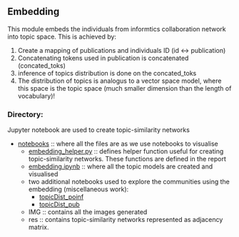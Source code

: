 ## Embedding

This module embeds the individuals from informtics collaboration network into topic space. This is achieved by:
1. Create a mapping of publications and individuals ID (id <-> publication)
2. Concatenating tokens used in publication is concatenated (concated_toks)
3. inference of topics distribution is done on the concated_toks
4. The distribution of topics is analogus to a vector space model, where this space is the topic space (much smaller dimension than the length of vocabulary)!


### Directory:
Jupyter notebook are used to create topic-similarity networks
- [notebooks](./notebooks) :: where all the files are as we use notebooks to visualise
  - [embedding_helper.py](./notebooks/embedding_helper.py) :: defines helper function useful for creating topic-similarity networks. These functions are defined in the report
  - [embedding.ipynb](./notebooks/embedding.ipynb) :: where all the topic models are created and visualised
  - two additional notebooks used to explore the communities using the embedding (miscellaneous work):
    - [topicDist_poinf](./notebooks/topicDist_poinf.ipynb)
    - [topicDist_pub](./notebooks/topicDist_pub.ipynb)
  - IMG :: contains all the images generated
  - res :: contains topic-similarity networks represented as adjacency matrix.
